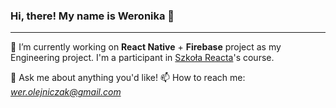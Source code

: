 ### Hi, there! My name is Weronika 👋

---

🔭 I’m currently working on **React Native** + **Firebase** project as my Engineering project.
I'm a participant in [Szkoła Reacta](https://github.com/szkola-reacta)'s course.

💬 Ask me about anything you'd like!
📫 How to reach me: *wer.olejniczak@gmail.com*
